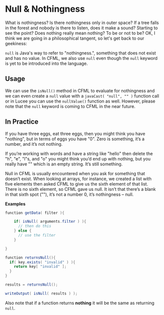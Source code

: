 # Null & Nothingness

What is nothingness? Is there nothingness only in outer space? If a tree falls in the forest and nobody is there to listen, does it make a sound? Starting to see the point? Does nothing really mean nothing? To be or not to be? OK, I think we are going in a philosophical tangent, so let's get back to our geekiness:

`null` is Java's way to refer to "nothingness.", something that does not exist and has no value. In CFML, we also use `null` even though the `null` keyword is yet to be introduced into the language.

## Usage

We can use the `isNull()` method in CFML to evaluate for nothingness and we can even create a `null` value with a `javaCast( "null", "" )` function call or in Lucee you can use the `nullValue()` function as well. However, please note that the `null` keyword is coming to CFML in the near future.

## In Practice

If you have three eggs, eat three eggs, then you might think you have "nothing", but in terms of eggs you have "0". Zero is something, it’s a number, and it’s not nothing.

If you’re working with words and have a string like "hello" then delete the "h", "e", "l"s, and "o" you might think you’d end up with nothing, but you really have "" which is an empty string. It’s still something.

Null in CFML is usually encountered when you ask for something that doesn’t exist. When looking at arrays, for instance, we created a list with five elements then asked CFML to give us the sixth element of that list. There is no sixth element, so CFML gave us null. It isn’t that there’s a blank in that sixth spot \(""\), it’s not a number 0, it’s nothingness – null.

**Examples**

```java
function getData( filter ){

    if( isNull( arguments.filter ) ){
      // then do this
    } else {
      // use the filter
    }

}

function returnsNull(){
  if( key.exists( "invalid" ) ){
    return key[ "invalid" ];
  }
}

results = returnsNull();

writeOutput( isNull( results ) );
```

Also note that if a function returns **nothing** it will be the same as returning `null`.

